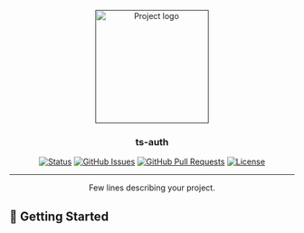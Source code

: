 <p align="center">
  <a href="" rel="noopener">
 <img width=200px height=200px src="https://miro.medium.com/max/1187/0*I77m_A0idECSxpbC.png" alt="Project logo"></a>
</p>

<h3 align="center">ts-auth</h3>

<div align="center">

[![Status](https://img.shields.io/badge/status-active-success.svg)]()
[![GitHub Issues](https://img.shields.io/github/issues/kylelobo/The-Documentation-Compendium.svg)](https://github.com/kylelobo/The-Documentation-Compendium/issues)
[![GitHub Pull Requests](https://img.shields.io/github/issues-pr/kylelobo/The-Documentation-Compendium.svg)](https://github.com/kylelobo/The-Documentation-Compendium/pulls)
[![License](https://img.shields.io/badge/license-MIT-blue.svg)](/LICENSE)

</div>

---

<p align="center"> Few lines describing your project.
    <br> 
</p>

## 🏁 Getting Started <a name = "getting_started"></a>
